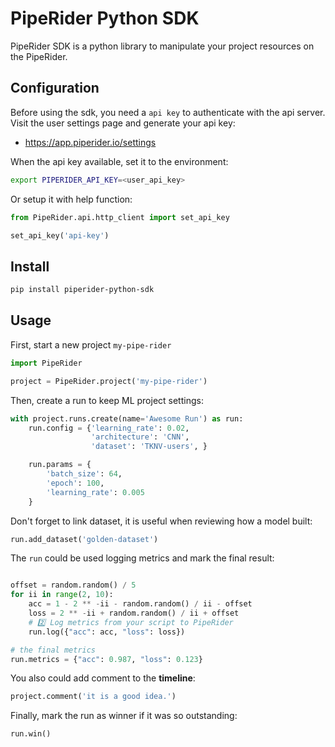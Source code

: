 # PipeRider Python SDK

PipeRider SDK is a python library to manipulate your project resources on the PipeRider.

## Configuration

Before using the sdk, you need a `api key` to authenticate with the api server. Visit the user settings page and
generate your api key:

* https://app.piperider.io/settings

When the api key available, set it to the environment:

```bash
export PIPERIDER_API_KEY=<user_api_key>
```

Or setup it with help function:

```python
from PipeRider.api.http_client import set_api_key

set_api_key('api-key')
```

## Install

```bash
pip install piperider-python-sdk
```

## Usage

First, start a new project `my-pipe-rider`

```python
import PipeRider

project = PipeRider.project('my-pipe-rider')
```

Then, create a run to keep ML project settings:

```python
with project.runs.create(name='Awesome Run') as run:
    run.config = {'learning_rate': 0.02,
                  'architecture': 'CNN',
                  'dataset': 'TKNV-users', }

    run.params = {
        'batch_size': 64,
        'epoch': 100,
        'learning_rate': 0.005
    }
```

Don't forget to link dataset, it is useful when reviewing how a model built:

```python
run.add_dataset('golden-dataset')
```

The `run` could be used logging metrics and mark the final result:

```python

offset = random.random() / 5
for ii in range(2, 10):
    acc = 1 - 2 ** -ii - random.random() / ii - offset
    loss = 2 ** -ii + random.random() / ii + offset
    # 2️⃣ Log metrics from your script to PipeRider
    run.log({"acc": acc, "loss": loss})

# the final metrics
run.metrics = {"acc": 0.987, "loss": 0.123}
```

You also could add comment to the **timeline**:

```python
project.comment('it is a good idea.')
```

Finally, mark the run as winner if it was so outstanding:

```python
run.win()
```